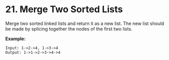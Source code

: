 # 21. Merge Two Sorted Lists


Merge two sorted linked lists and return it as a new list. The new list should be made by splicing together the nodes of the first two lists.

**Example:**

    Input: 1->2->4, 1->3->4
    Output: 1->1->2->3->4->4